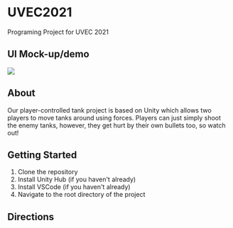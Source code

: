 # UVEC2021
Programing Project for UVEC 2021
## UI Mock-up/demo
![](https://drive.google.com/file/d/1ovOj_T39m-KJwZOq7x0KaB3zEkgrzsp5/view?usp=sharing)

## About
Our player-controlled tank project is based on Unity which allows two players to move tanks around using forces. Players can just simply shoot the enemy tanks, however, they get hurt by their own bullets too, so watch out! 


## Getting Started

1. Clone the repository
2. Install Unity Hub (if you haven't already)
3. Install VSCode (if you haven't already)
4. Navigate to the root directory of the project

## Directions 



